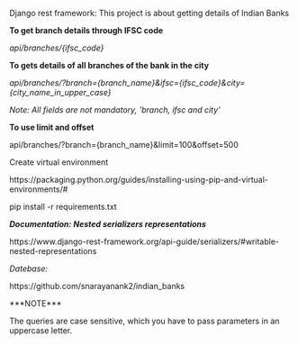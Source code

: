 <html>
  <body>
     <p>Django rest framework: This project is about getting details of Indian Banks</p>
     <p><b>To get branch details through IFSC code</b></p>
     <p><i>api/branches/{ifsc_code}</i></p>
     <p><b>To gets details of all branches of the bank in the city</b></p>
     <p><i>api/branches/?branch={branch_name}&ifsc={ifsc_code}&city={city_name_in_upper_case}</i></p>
     <p><i>Note: All fields are not mandatory, 'branch, ifsc and city'</i></p>
     <p><b>To use limit and offset</b></p>
     <p>api/branches/?branch={branch_name}&limit=100&offset=500</p>
     <p>Create virtual environment</p>
  <p>https://packaging.python.org/guides/installing-using-pip-and-virtual-environments/#</p>
  <p>pip install -r requirements.txt</p>
   <b><i>Documentation: Nested serializers representations</i></b>
  <p>https://www.django-rest-framework.org/api-guide/serializers/#writable-nested-representations</p>
  <p><i>Datebase:</i></p>
   <p>https://github.com/snarayanank2/indian_banks</p>
  <p>***NOTE***</p>
  <p>The queries are case sensitive, which you have to pass parameters in an uppercase letter.</p>
  </body>
 </html>
